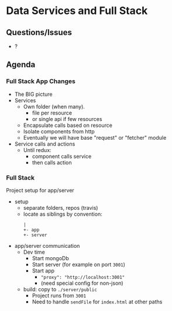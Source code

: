 Data Services and Full Stack
===

## Questions/Issues
* ?

## Agenda

### Full Stack App Changes

* The BIG picture
* Services
    * Own folder (when many).
        * file per resource
        * or single api if few resources
    * Encapsulate calls based on resource
    * Isolate components from http
    * Eventually we will have base "request" or "fetcher" module
* Service calls and actions
    * Until redux:
        * component calls service
        * then calls action

### Full Stack

Project setup for app/server
* setup
    * separate folders, repos (travis)
    * locate as siblings by convention:
        ```
        |
        +- app
        +- server
        ```
* app/server communication
    * Dev time
        * Start mongoDb
        * Start server (for example on port `3001`)
        * Start app
            * `"proxy": "http://localhost:3001"`
            * (need special config for non-json)
    * build: copy to `./server/public`
        * Project runs from `3001`
        * Need to handle `sendFile` for `index.html` at other paths

